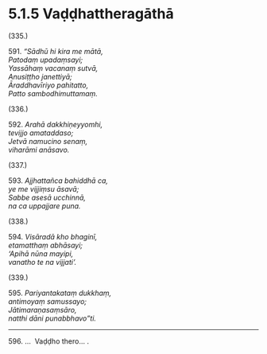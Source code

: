 # 5.1.5 Vaḍḍhattheragāthā

(335.)

591\. _“Sādhū hi kira me mātā,_  
_Patodaṃ upadaṃsayi;_  
_Yassāhaṃ vacanaṃ sutvā,_  
_Anusiṭṭho janettiyā;_  
_Āraddhavīriyo pahitatto,_  
_Patto sambodhimuttamaṃ._  

(336.)

592\. _Arahā dakkhiṇeyyomhi,_  
_tevijjo amataddaso;_  
_Jetvā namucino senaṃ,_  
_viharāmi anāsavo._  

(337.)

593\. _Ajjhattañca bahiddhā ca,_  
_ye me vijjiṃsu āsavā;_  
_Sabbe asesā ucchinnā,_  
_na ca uppajjare puna._  

(338.)

594\. _Visāradā kho bhaginī,_  
_etamatthaṃ abhāsayi;_  
_‘Apihā nūna mayipi,_  
_vanatho te na vijjati’._  

(339.)

595\. _Pariyantakataṃ dukkhaṃ,_  
_antimoyaṃ samussayo;_  
_Jātimaraṇasaṃsāro,_  
_natthi dāni punabbhavo”ti._  

---

596\. …  Vaḍḍho thero… .

